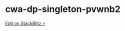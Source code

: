 # cwa-dp-singleton-pvwnb2

[Edit on StackBlitz ⚡️](https://stackblitz.com/edit/cwa-dp-singleton-pvwnb2)